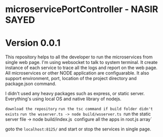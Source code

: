 # microservicePortController - NASIR SAYED
# Version 0.0.1

This repository helps to all the developer to run the microservices from single web page. I'm using websocket to talk to system terminal. It create instance of each service to trace all the logs and report on the web page. All microservices or other NODE application are configuarable. It also support environment, port, location of the project directory and package.json command. 

I didn't used any heavy packages such as express, or static server. Everything's using local OS and native library of nodejs.

`download the repository`
`run the tsc command if build folder didn't exists`
`run the wsserver.ts -> node build/wsserver.ts
`run the static server file -> node build/index.js`
`configure all the apps in root.js array`

goto the `localhost:8125/` and start or stop the services in single page.
